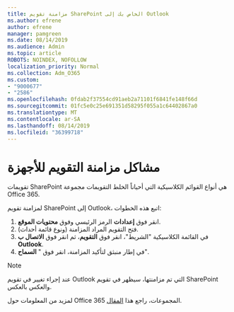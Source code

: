 ```yaml
---
title: مزامنة تقويم SharePoint الخاص بك إلى Outlook
ms.author: efrene
author: efrene
manager: pamgreen
ms.date: 08/14/2019
ms.audience: Admin
ms.topic: article
ROBOTS: NOINDEX, NOFOLLOW
localization_priority: Normal
ms.collection: Adm_O365
ms.custom:
- "9000677"
- "2586"
ms.openlocfilehash: 0fdab2f37554cd91aeb2a71101f6841fe148f66d
ms.sourcegitcommit: 01fc5e0c25e691351d58295f055a1c64402867a0
ms.translationtype: MT
ms.contentlocale: ar-SA
ms.lasthandoff: 08/14/2019
ms.locfileid: "36399718"
---
```

# <a name="issues-synchronizing-your-calendar-to-devices"></a>مشاكل مزامنة التقويم للأجهزة

تقويمات SharePoint هي أنواع القوائم الكلاسيكية التي أحياناً الخلط التقويمات مجموعة Office 365.

لمزامنة تقويم SharePoint إلى Outlook، اتبع هذه الخطوات:

1. انقر فوق **إعدادات** الرمز الرئيسي وفوق **محتويات الموقع**.
2. فتح التقويم المراد المزامنة (ونوع قائمة أحداث).
3. في القائمة الكلاسيكية "الشريط"، انقر فوق **التقويم**، ثم انقر فوق **الاتصال ب Outlook**.
4. في إطار منبثق لتأكيد المزامنة، انقر فوق " **السماح**".

>[!Note]
> عند إجراء تغيير في تقويم Outlook التي تم مزامنتها، سيظهر في تقويم SharePoint والعكس بالعكس.

لمزيد من المعلومات حول Office 365 المجموعات، راجع هذا [المقال](https://support.office.com/en-us/article/Learn-about-Office-365-groups-b565caa1-5c40-40ef-9915-60fdb2d97fa2).
